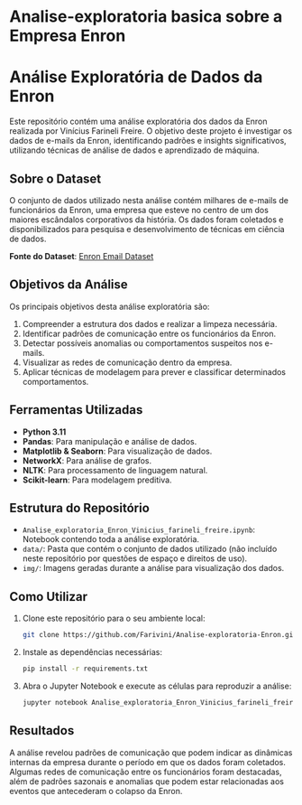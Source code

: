 # Analise-exploratoria basica sobre a Empresa Enron


# Análise Exploratória de Dados da Enron

Este repositório contém uma análise exploratória dos dados da Enron realizada por Vinícius Farineli Freire. O objetivo deste projeto é investigar os dados de e-mails da Enron, identificando padrões e insights significativos, utilizando técnicas de análise de dados e aprendizado de máquina.

## Sobre o Dataset

O conjunto de dados utilizado nesta análise contém milhares de e-mails de funcionários da Enron, uma empresa que esteve no centro de um dos maiores escândalos corporativos da história. Os dados foram coletados e disponibilizados para pesquisa e desenvolvimento de técnicas em ciência de dados.

**Fonte do Dataset**: [Enron Email Dataset](https://www.cs.cmu.edu/~enron/)

## Objetivos da Análise

Os principais objetivos desta análise exploratória são:

1. Compreender a estrutura dos dados e realizar a limpeza necessária.
2. Identificar padrões de comunicação entre os funcionários da Enron.
3. Detectar possíveis anomalias ou comportamentos suspeitos nos e-mails.
4. Visualizar as redes de comunicação dentro da empresa.
5. Aplicar técnicas de modelagem para prever e classificar determinados comportamentos.

## Ferramentas Utilizadas

- **Python 3.11**
- **Pandas**: Para manipulação e análise de dados.
- **Matplotlib & Seaborn**: Para visualização de dados.
- **NetworkX**: Para análise de grafos.
- **NLTK**: Para processamento de linguagem natural.
- **Scikit-learn**: Para modelagem preditiva.

## Estrutura do Repositório

- `Analise_exploratoria_Enron_Vinicius_farineli_freire.ipynb`: Notebook contendo toda a análise exploratória.
- `data/`: Pasta que contém o conjunto de dados utilizado (não incluído neste repositório por questões de espaço e direitos de uso).
- `img/`: Imagens geradas durante a análise para visualização dos dados.

## Como Utilizar

1. Clone este repositório para o seu ambiente local:

   ```bash
   git clone https://github.com/Farivini/Analise-exploratoria-Enron.git
   ```

2. Instale as dependências necessárias:

   ```bash
   pip install -r requirements.txt
   ```

3. Abra o Jupyter Notebook e execute as células para reproduzir a análise:

   ```bash
   jupyter notebook Analise_exploratoria_Enron_Vinicius_farineli_freire.ipynb
   ```

## Resultados

A análise revelou padrões de comunicação que podem indicar as dinâmicas internas da empresa durante o período em que os dados foram coletados. Algumas redes de comunicação entre os funcionários foram destacadas, além de padrões sazonais e anomalias que podem estar relacionadas aos eventos que antecederam o colapso da Enron.
